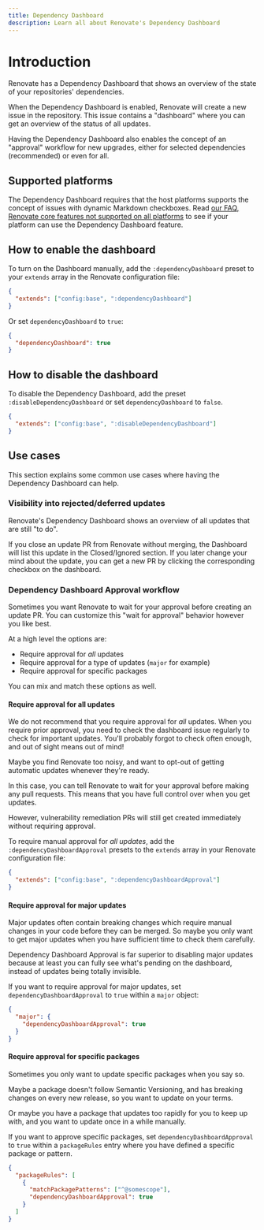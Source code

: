 ```yaml
---
title: Dependency Dashboard
description: Learn all about Renovate's Dependency Dashboard
---
```


# Introduction

Renovate has a Dependency Dashboard that shows an overview of the state of your repositories' dependencies.

When the Dependency Dashboard is enabled, Renovate will create a new issue in the repository.
This issue contains a "dashboard" where you can get an overview of the status of all updates.

Having the Dependency Dashboard also enables the concept of an "approval" workflow for new upgrades, either for selected dependencies (recommended) or even for all.

## Supported platforms

The Dependency Dashboard requires that the host platforms supports the concept of issues with dynamic Markdown checkboxes.
Read [our FAQ, Renovate core features not supported on all platforms](https://docs.renovatebot.com/faq/#renovate-core-features-not-supported-on-all-platforms) to see if your platform can use the Dependency Dashboard feature.

## How to enable the dashboard

To turn on the Dashboard manually, add the `:dependencyDashboard` preset to your `extends` array in the Renovate configuration file:

```json
{
  "extends": ["config:base", ":dependencyDashboard"]
}
```

Or set `dependencyDashboard` to `true`:

```json
{
  "dependencyDashboard": true
}
```

## How to disable the dashboard

To disable the Dependency Dashboard, add the preset `:disableDependencyDashboard` or set `dependencyDashboard` to `false`.

```json
{
  "extends": ["config:base", ":disableDependencyDashboard"]
}
```

## Use cases

This section explains some common use cases where having the Dependency Dashboard can help.

### Visibility into rejected/deferred updates

Renovate's Dependency Dashboard shows an overview of all updates that are still "to do".

If you close an update PR from Renovate without merging, the Dashboard will list this update in the Closed/Ignored section.
If you later change your mind about the update, you can get a new PR by clicking the corresponding checkbox on the dashboard.

### Dependency Dashboard Approval workflow

Sometimes you want Renovate to wait for your approval before creating an update PR.
You can customize this "wait for approval" behavior however you like best.

At a high level the options are:

- Require approval for _all_ updates
- Require approval for a type of updates (`major` for example)
- Require approval for specific packages

You can mix and match these options as well.

#### Require approval for all updates

We do not recommend that you require approval for _all_ updates.
When you require prior approval, you need to check the dashboard issue regularly to check for important updates.
You'll probably forgot to check often enough, and out of sight means out of mind!

Maybe you find Renovate too noisy, and want to opt-out of getting automatic updates whenever they're ready.

In this case, you can tell Renovate to wait for your approval before making any pull requests.
This means that you have full control over when you get updates.

However, vulnerability remediation PRs will still get created immediately without requiring approval.

To require manual approval for _all updates_, add the `:dependencyDashboardApproval` presets to the `extends` array in your Renovate configuration file:

```json
{
  "extends": ["config:base", ":dependencyDashboardApproval"]
}
```

#### Require approval for major updates

Major updates often contain breaking changes which require manual changes in your code before they can be merged.
So maybe you only want to get major updates when you have sufficient time to check them carefully.

Dependency Dashboard Approval is far superior to disabling major updates because at least you can fully see what's pending on the dashboard, instead of updates being totally invisible.

If you want to require approval for major updates, set `dependencyDashboardApproval` to `true` within a `major` object:

```json
{
  "major": {
    "dependencyDashboardApproval": true
  }
}
```

#### Require approval for specific packages

Sometimes you only want to update specific packages when you say so.

Maybe a package doesn't follow Semantic Versioning, and has breaking changes on every new release, so you want to update on your terms.

Or maybe you have a package that updates too rapidly for you to keep up with, and you want to update once in a while manually.

If you want to approve specific packages, set `dependencyDashboardApproval` to `true` within a `packageRules` entry where you have defined a specific package or pattern.

```json
{
  "packageRules": [
    {
      "matchPackagePatterns": ["^@somescope"],
      "dependencyDashboardApproval": true
    }
  ]
}
```
